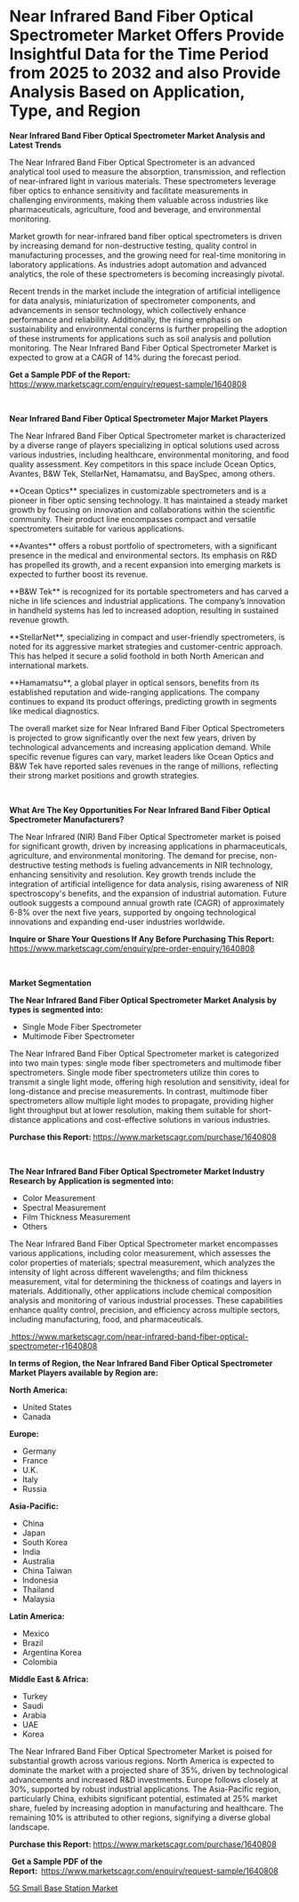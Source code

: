 <p><h1>Near Infrared Band Fiber Optical Spectrometer Market Offers Provide Insightful Data for the Time Period from 2025 to 2032 and also Provide Analysis Based on Application, Type, and Region</h1></p><p><strong>Near Infrared Band Fiber Optical Spectrometer Market Analysis and Latest Trends</strong></p>
<p><p>The Near Infrared Band Fiber Optical Spectrometer is an advanced analytical tool used to measure the absorption, transmission, and reflection of near-infrared light in various materials. These spectrometers leverage fiber optics to enhance sensitivity and facilitate measurements in challenging environments, making them valuable across industries like pharmaceuticals, agriculture, food and beverage, and environmental monitoring. </p><p>Market growth for near-infrared band fiber optical spectrometers is driven by increasing demand for non-destructive testing, quality control in manufacturing processes, and the growing need for real-time monitoring in laboratory applications. As industries adopt automation and advanced analytics, the role of these spectrometers is becoming increasingly pivotal.</p><p>Recent trends in the market include the integration of artificial intelligence for data analysis, miniaturization of spectrometer components, and advancements in sensor technology, which collectively enhance performance and reliability. Additionally, the rising emphasis on sustainability and environmental concerns is further propelling the adoption of these instruments for applications such as soil analysis and pollution monitoring. The Near Infrared Band Fiber Optical Spectrometer Market is expected to grow at a CAGR of 14% during the forecast period.</p></p>
<p><strong>Get a Sample PDF of the Report:&nbsp;</strong> <a href="https://www.marketscagr.com/enquiry/request-sample/1640808?utm_campaign=3228&utm_medium=2&utm_source=Github&utm_content=ia&utm_term=23032025&utm_id=near-infrared-band-fiber-optical-spectrometer">https://www.marketscagr.com/enquiry/request-sample/1640808</a></p>
<p>&nbsp;</p>
<p><strong>Near Infrared Band Fiber Optical Spectrometer Major Market Players</strong></p>
<p><p>The Near Infrared Band Fiber Optical Spectrometer market is characterized by a diverse range of players specializing in optical solutions used across various industries, including healthcare, environmental monitoring, and food quality assessment. Key competitors in this space include Ocean Optics, Avantes, B&W Tek, StellarNet, Hamamatsu, and BaySpec, among others.</p><p>**Ocean Optics** specializes in customizable spectrometers and is a pioneer in fiber optic sensing technology. It has maintained a steady market growth by focusing on innovation and collaborations within the scientific community. Their product line encompasses compact and versatile spectrometers suitable for various applications.</p><p>**Avantes** offers a robust portfolio of spectrometers, with a significant presence in the medical and environmental sectors. Its emphasis on R&D has propelled its growth, and a recent expansion into emerging markets is expected to further boost its revenue.</p><p>**B&W Tek** is recognized for its portable spectrometers and has carved a niche in life sciences and industrial applications. The company’s innovation in handheld systems has led to increased adoption, resulting in sustained revenue growth.</p><p>**StellarNet**, specializing in compact and user-friendly spectrometers, is noted for its aggressive market strategies and customer-centric approach. This has helped it secure a solid foothold in both North American and international markets.</p><p>**Hamamatsu**, a global player in optical sensors, benefits from its established reputation and wide-ranging applications. The company continues to expand its product offerings, predicting growth in segments like medical diagnostics.</p><p>The overall market size for Near Infrared Band Fiber Optical Spectrometers is projected to grow significantly over the next few years, driven by technological advancements and increasing application demand. While specific revenue figures can vary, market leaders like Ocean Optics and B&W Tek have reported sales revenues in the range of millions, reflecting their strong market positions and growth strategies.</p></p>
<p>&nbsp;</p>
<p><strong>What Are The Key Opportunities For Near Infrared Band Fiber Optical Spectrometer Manufacturers?</strong></p>
<p><p>The Near Infrared (NIR) Band Fiber Optical Spectrometer market is poised for significant growth, driven by increasing applications in pharmaceuticals, agriculture, and environmental monitoring. The demand for precise, non-destructive testing methods is fueling advancements in NIR technology, enhancing sensitivity and resolution. Key growth trends include the integration of artificial intelligence for data analysis, rising awareness of NIR spectroscopy's benefits, and the expansion of industrial automation. Future outlook suggests a compound annual growth rate (CAGR) of approximately 6-8% over the next five years, supported by ongoing technological innovations and expanding end-user industries worldwide.</p></p>
<p><strong>Inquire or Share Your Questions If Any Before Purchasing This Report:</strong> <a href="https://www.marketscagr.com/enquiry/pre-order-enquiry/1640808?utm_campaign=3228&utm_medium=2&utm_source=Github&utm_content=ia&utm_term=23032025&utm_id=near-infrared-band-fiber-optical-spectrometer">https://www.marketscagr.com/enquiry/pre-order-enquiry/1640808</a></p>
<p>&nbsp;</p>
<p><strong>Market Segmentation</strong></p>
<p><strong>The Near Infrared Band Fiber Optical Spectrometer Market Analysis by types is segmented into:</strong></p>
<p><ul><li>Single Mode Fiber Spectrometer</li><li>Multimode Fiber Spectrometer</li></ul></p>
<p><p>The Near Infrared Band Fiber Optical Spectrometer market is categorized into two main types: single mode fiber spectrometers and multimode fiber spectrometers. Single mode fiber spectrometers utilize thin cores to transmit a single light mode, offering high resolution and sensitivity, ideal for long-distance and precise measurements. In contrast, multimode fiber spectrometers allow multiple light modes to propagate, providing higher light throughput but at lower resolution, making them suitable for short-distance applications and cost-effective solutions in various industries.</p></p>
<p><strong>Purchase this Report:&nbsp;</strong><a href="https://www.marketscagr.com/purchase/1640808?utm_campaign=3228&utm_medium=2&utm_source=Github&utm_content=ia&utm_term=23032025&utm_id=near-infrared-band-fiber-optical-spectrometer">https://www.marketscagr.com/purchase/1640808</a></p>
<p>&nbsp;</p>
<p><strong>The Near Infrared Band Fiber Optical Spectrometer Market Industry Research by Application is segmented into:</strong></p>
<p><ul><li>Color Measurement</li><li>Spectral Measurement</li><li>Film Thickness Measurement</li><li>Others</li></ul></p>
<p><p>The Near Infrared Band Fiber Optical Spectrometer market encompasses various applications, including color measurement, which assesses the color properties of materials; spectral measurement, which analyzes the intensity of light across different wavelengths; and film thickness measurement, vital for determining the thickness of coatings and layers in materials. Additionally, other applications include chemical composition analysis and monitoring of various industrial processes. These capabilities enhance quality control, precision, and efficiency across multiple sectors, including manufacturing, food, and pharmaceuticals.</p></p>
<p><a href="https://www.marketscagr.com/near-infrared-band-fiber-optical-spectrometer-r1640808?utm_campaign=3228&utm_medium=2&utm_source=Github&utm_content=ia&utm_term=23032025&utm_id=near-infrared-band-fiber-optical-spectrometer">&nbsp;https://www.marketscagr.com/near-infrared-band-fiber-optical-spectrometer-r1640808</a></p>
<p><strong>In terms of Region, the Near Infrared Band Fiber Optical Spectrometer Market Players available by Region are:</strong></p>
<p>
    <p> <strong> North America: </strong>
        <ul>
            <li>United States</li>
            <li>Canada</li>
        </ul>
        </p> 
    <p> <strong> Europe: </strong>
        <ul>
            <li>Germany</li>
            <li>France</li>
            <li>U.K.</li>
            <li>Italy</li>
            <li>Russia</li>
        </ul>
        </p> 
    <p> <strong> Asia-Pacific: </strong>
        <ul>
            <li>China</li>
            <li>Japan</li>
            <li>South Korea</li>
            <li>India</li>
            <li>Australia</li>
            <li>China Taiwan</li>
            <li>Indonesia</li>
            <li>Thailand</li>
            <li>Malaysia</li>
        </ul>
        </p> 
    <p> <strong> Latin America: </strong>
        <ul>
            <li>Mexico</li>
            <li>Brazil</li>
            <li>Argentina Korea</li>
            <li>Colombia</li>
        </ul>
        </p> 
    <p> <strong> Middle East & Africa: </strong>
        <ul>
            <li>Turkey</li>
            <li>Saudi</li>
            <li>Arabia</li>
            <li>UAE</li>
            <li>Korea</li>
        </ul>
    </p>
    </p>
<p><p>The Near Infrared Band Fiber Optical Spectrometer Market is poised for substantial growth across various regions. North America is expected to dominate the market with a projected share of 35%, driven by technological advancements and increased R&D investments. Europe follows closely at 30%, supported by robust industrial applications. The Asia-Pacific region, particularly China, exhibits significant potential, estimated at 25% market share, fueled by increasing adoption in manufacturing and healthcare. The remaining 10% is attributed to other regions, signifying a diverse global landscape.</p></p>
<p><strong>Purchase this Report: </strong><a href="https://www.marketscagr.com/purchase/1640808?utm_campaign=3228&utm_medium=2&utm_source=Github&utm_content=ia&utm_term=23032025&utm_id=near-infrared-band-fiber-optical-spectrometer">https://www.marketscagr.com/purchase/1640808</a></p>
<p>&nbsp;<strong>Get a Sample PDF of the Report:&nbsp;&nbsp;</strong><a href="https://www.marketscagr.com/enquiry/request-sample/1640808?utm_campaign=3228&utm_medium=2&utm_source=Github&utm_content=ia&utm_term=23032025&utm_id=near-infrared-band-fiber-optical-spectrometer">https://www.marketscagr.com/enquiry/request-sample/1640808</a></p>
<p><strong></strong></p>
<p><p><a href="https://github.com/maseykokosq1/Market-Research-Report-List-1/blob/main/5g-small-base-station-market.md?utm_campaign=3228&utm_medium=2&utm_source=Github&utm_content=ia&utm_term=23032025&utm_id=near-infrared-band-fiber-optical-spectrometer">5G Small Base Station Market</a></p></p>